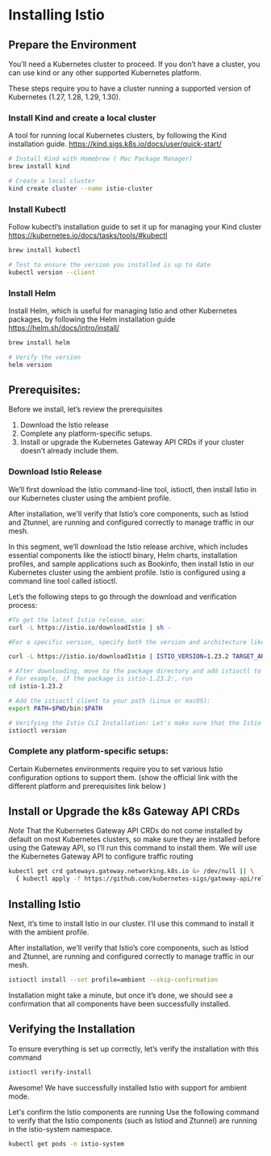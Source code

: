 # Installing Istio

## Prepare the Environment
You’ll need a Kubernetes cluster to proceed. If you don’t have a cluster, you can use kind or any other supported Kubernetes platform.

These steps require you to have a cluster running a supported version of Kubernetes (1.27, 1.28, 1.29, 1.30).

### Install Kind and create a local cluster
A tool for running local Kubernetes clusters, by following the Kind installation guide.
https://kind.sigs.k8s.io/docs/user/quick-start/

```bash
# Install Kind with Homebrew ( Mac Package Manager)
brew install kind

# Create a local cluster
kind create cluster --name istio-cluster
```

### Install Kubectl 
Follow kubectl’s installation guide to set it up for managing your Kind cluster
https://kubernetes.io/docs/tasks/tools/#kubectl

```bash 
brew install kubectl

# Test to ensure the version you installed is up to date
kubectl version --client
```

### Install Helm 
Install Helm, which is useful for managing Istio and other Kubernetes packages, by following the Helm installation guide
https://helm.sh/docs/intro/install/

```bash
brew install helm

# Verify the version
helm version
```

## Prerequisites: 
Before we install, let’s review the prerequisites

1. Download the Istio release
2. Complete any platform-specific setups.
3. Install or upgrade the Kubernetes Gateway API CRDs if your cluster doesn’t already include them.

### Download Istio Release

We’ll first download the Istio command-line tool, istioctl, then install Istio in our Kubernetes cluster using the ambient profile.

After installation, we'll verify that Istio’s core components, such as Istiod and Ztunnel, are running and configured correctly to manage traffic in our mesh.

In this segment, we’ll download the Istio release archive, which includes essential components like the istioctl binary, Helm charts, installation profiles, and sample applications such as Bookinfo, then install Istio in our Kubernetes cluster using the ambient profile. Istio is configured using a command line tool called istioctl. 


Let’s the following steps to go through the download and verification process:

```bash
#To get the latest Istio release, use:
curl -L https://istio.io/downloadIstio | sh -

#For a specific version, specify both the version and architecture like below 

curl -L https://istio.io/downloadIstio | ISTIO_VERSION=1.23.2 TARGET_ARCH=x86_64 sh -

# After downloading, move to the package directory and add istioctl to your path to access it easily.
# For example, if the package is istio-1.23.2:, run 
cd istio-1.23.2

# Add the istioctl client to your path (Linux or macOS):
export PATH=$PWD/bin:$PATH

# Verifying the Istio CLI Installation: Let's make sure that the Istio CLI is working correctly. I’ll check the version with this command
istioctl version

```

### Complete any platform-specific setups:

Certain Kubernetes environments require you to set various Istio configuration options to support them. (show the official link with the different platform and prerequisites link below )


## Install or Upgrade the k8s Gateway API CRDs

*Note* That the Kubernetes Gateway API CRDs do not come installed by default on most Kubernetes clusters, so make sure they are installed before using the Gateway API, so I’ll run this command to install them.
We will use the Kubernetes Gateway API to configure traffic routing


```bash
kubectl get crd gateways.gateway.networking.k8s.io &> /dev/null || \
  { kubectl apply -f https://github.com/kubernetes-sigs/gateway-api/releases/download/v1.1.0/standard-install.yaml\ }

```

## Installing Istio
Next, it’s time to install Istio in our cluster. I’ll use this command to install it with the ambient profile. 

After installation, we'll verify that Istio’s core components, such as Istiod and Ztunnel, are running and configured correctly to manage traffic in our mesh.

```bash
istioctl install --set profile=ambient --skip-confirmation
```

Installation might take a minute, but once it’s done, we should see a confirmation that all components have been successfully installed.


## Verifying the Installation
To ensure everything is set up correctly, let’s verify the installation with this command

```bash
istioctl verify-install
```

Awesome! We have successfully installed Istio with support for ambient mode.

Let's confirm the Istio components are running 
Use the following command to verify that the Istio components (such as Istiod and Ztunnel) are running in the istio-system namespace.

```bash
kubectl get pods -n istio-system

```

